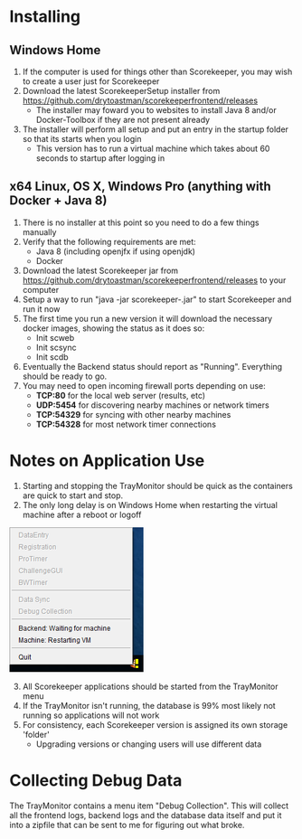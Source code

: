 # Installing
## Windows Home
1. If the computer is used for things other than Scorekeeper, you may wish to create a user just for Scorekeeper
2. Download the latest ScorekeeperSetup installer from <https://github.com/drytoastman/scorekeeperfrontend/releases> 
    * The installer may foward you to websites to install Java 8 and/or Docker-Toolbox if they are not present already
3. The installer will perform all setup and put an entry in the startup folder so that its starts when you login
    * This version has to run a virtual machine which takes about 60 seconds to startup after logging in

## x64 Linux, OS X, Windows Pro (anything with Docker + Java 8)
1. There is no installer at this point so you need to do a few things manually
2. Verify that the following requirements are met:
    * Java 8 (including openjfx if using openjdk)
    * Docker
3. Download the latest Scorekeeper jar from <https://github.com/drytoastman/scorekeeperfrontend/releases> to your computer
4. Setup a way to run "java -jar scorekeeper-<VERSION>.jar" to start Scorekeeper and run it now
5. The first time you run a new version it will download the necessary docker images, showing the status as it does so:
    * Init scweb
    * Init scsync
    * Init scdb
6. Eventually the Backend status should report as "Running".  Everything should be ready to go.
7. You may need to open incoming firewall ports depending on use:
    * **TCP:80**    for the local web server (results, etc)    
    * **UDP:5454**  for discovering nearby machines or network timers
    * **TCP:54329** for syncing with other nearby machines
    * **TCP:54328** for most network timer connections
    

# Notes on Application Use

1. Starting and stopping the TrayMonitor should be quick as the containers are quick to start and stop.
2. The only long delay is on Windows Home when restarting the virtual machine after a reboot or logoff

![ContextMenu](images/startingvm.png)

3. All Scorekeeper applications should be started from the TrayMonitor menu
4. If the TrayMonitor isn't running, the database is 99% most likely not running so applications will not work
5. For consistency, each Scorekeeper version is assigned its own storage 'folder'
    * Upgrading versions or changing users will use different data

# Collecting Debug Data

The TrayMonitor contains a menu item "Debug Collection".  This will collect all the frontend logs, backend logs and the database data itself and put it into a zipfile
that can be sent to me for figuring out what broke.



